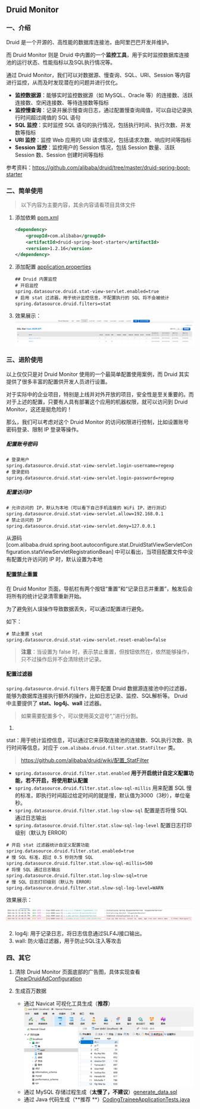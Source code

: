 ## Druid Monitor

### 一、介绍

Druid 是一个开源的、高性能的数据库连接池，由阿里巴巴开发并维护。

而 Druid Monitor 则是 Druid 中内置的一个**监控工具**，用于实时监控数据库连接池的运行状态、性能指标以及SQL执行情况等。

通过 Druid Monitor，我们可以对数据源、慢查询、SQL、URI、Session 等内容进行监控，从而及时发现潜在的问题并进行优化。

- **监控数据源**：能够实时监控数据源（如 MySQL、Oracle 等）的连接数、活跃连接数、空闲连接数、等待连接数等指标
- **监控慢查询**：记录并展示慢查询日志，通过配置慢查询阈值，可以自动记录执行时间超过阈值的 SQL 语句
- **SQL 监控**：实时监控 SQL 语句的执行情况，包括执行时间、执行次数、并发数等指标
- **URI 监控**：监控 Web 应用的 URI 请求情况，包括请求次数、响应时间等指标
- **Session 监控**：监控用户的 Session 情况，包括 Session 数量、活跃 Session 数、Session 创建时间等指标

参考资料：https://github.com/alibaba/druid/tree/master/druid-spring-boot-starter

### 二、简单使用

> 以下内容为主要内容，其余内容请看项目具体文件

1. 添加依赖 [pom.xml](../pom.xml)
    ```xml
    <dependency>
        <groupId>com.alibaba</groupId>
        <artifactId>druid-spring-boot-starter</artifactId>
        <version>1.2.16</version>
    </dependency>
    ```
2. 添加配置 [application.properties](../src/main/resources/application.properties)
    ```properties
   ## Druid 内置监控
   # 开启监控
   spring.datasource.druid.stat-view-servlet.enabled=true
   # 启用 stat 过滤器，用于统计监控信息，不配置执行的 SQL 将不会被统计
   spring.datasource.druid.filters=stat
    ```

3. 效果展示：
![DruidMonitor_1.png](../imgs/DruidMonitor_1.png)

### 三、进阶使用

以上仅仅只是对 Druid Monitor 使用的一个最简单配置使用案例，而 Druid 其实提供了很多丰富的配置供开发人员进行设置。

对于实际中的企业项目，特别是上线并对外开放的项目，安全性是至关重要的。而对于上述的配置，只要有人具有部署这个应用的机器权限，就可以访问到
Druid Monitor，这还是挺危险的！

那么，我们可以考虑对这个 Druid Monitor 的访问权限进行控制，比如设置账号密码登录、限制 IP 登录等操作。

##### 配置账号密码

```properties
# 登录用户
spring.datasource.druid.stat-view-servlet.login-username=regexp
# 登录密码
spring.datasource.druid.stat-view-servlet.login-password=regexp
```

##### 配置访问IP

```properties
# 允许访问的 IP，默认为本地（可以看下自己手机连接的 WiFi IP，进行测试）
spring.datasource.druid.stat-view-servlet.allow=192.168.0.1
# 禁止访问的 IP
spring.datasource.druid.stat-view-servlet.deny=127.0.0.1
```

>
从源码[com.alibaba.druid.spring.boot.autoconfigure.stat.DruidStatViewServletConfiguration.statViewServletRegistrationBean]
中可以看出，当项目配置文件中没有配置允许访问的 IP 时，默认设置为本地

#### 配置禁止重置

在 Druid Monitor 页面，导航栏有两个按钮“重置”和“记录日志并重置”，触发后会将所有的统计记录清零重新开始。

为了避免别人误操作导致数据丢失，可以通过配置进行避免。

如下：

```properties
# 禁止重置 stat
spring.datasource.druid.stat-view-servlet.reset-enable=false
```

> **注意**：当设置为 false 时，表示禁止重置，但按钮依然在，依然能够操作，只不过操作后并不会清除统计记录。

#### 配置过滤器

`spring.datasource.druid.filters` 用于配置 Druid 数据源连接池中的过滤器，
能够为数据库连接执行额外的操作，比如日志记录、监控、SQL解析等。
Druid 中主要提供了 **stat、log4j、wall** 过滤器。

> 如果需要配置多个，可以使用英文逗号“,”进行分割。

1.
stat：用于统计监控信息，可以通过它来获取连接池的连接数、SQL执行次数、执行时间等信息，对应于 `com.alibaba.druid.filter.stat.StatFilter`
类。
> https://github.com/alibaba/druid/wiki/配置_StatFilter

   - `spring.datasource.druid.filter.stat.enabled` **用于开启统计自定义配置功能，若不开启，将使用默认配置**
   - `spring.datasource.druid.filter.stat.slow-sql-millis` 用来配置 SQL 慢的标准，即执行时间超过给定时间的就是慢，默认值为3000（3秒），单位毫秒。
   - `spring.datasource.druid.filter.stat.log-slow-sql` 配置是否将慢 SQL 通过日志输出
   - `spring.datasource.druid.filter.stat.slow-sql-log-level` 配置日志打印级别（默认为 ERROR）

 ```properties
 # 开启 stat 过滤器统计自定义配置功能
 spring.datasource.druid.filter.stat.enabled=true
 # 慢 SQL 标准，超过 0.5 秒则为慢 SQL
 spring.datasource.druid.filter.stat.slow-sql-millis=500
 # 将慢 SQL 通过日志输出
 spring.datasource.druid.filter.stat.log-slow-sql=true
 # 慢 SQL 日志打印级别（默认为 ERROR）
 spring.datasource.druid.filter.stat.slow-sql-log-level=WARN
 ```
效果展示：

![SlowSqlLog.png](../imgs/SlowSqlLog.png)

2. log4j: 用于记录日志，将日志信息通过SLF4J接口输出。
3. wall: 防火墙过滤器，用于防止SQL注入等攻击

### 四、其它

1. 清除 Druid Monitor
   页面底部的广告图，具体实现查看 [ClearDruidAdConfiguration](../src/main/java/cn/regexp/coding/trainee/config/ClearDruidAdConfiguration.java)

2. 生成百万数据
   - 通过 Navicat 可视化工具生成（**推荐**）
     ![NavicatGenData.png](../imgs/NavicatGenData.png)
   - 通过 MySQL 存储过程生成（**太慢了，不建议**）[generate_data.sql](sql/generate_data.sql)
   - 通过 Java 代码生成（**推荐
     **）[CodingTraineeApplicationTests.java](../src/test/java/cn/regexp/coding/trainee/CodingTraineeApplicationTests.java)
